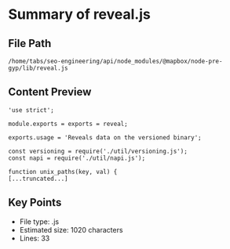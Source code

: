 # Summary of reveal.js
  
## File Path
`/home/tabs/seo-engineering/api/node_modules/@mapbox/node-pre-gyp/lib/reveal.js`

## Content Preview
```
'use strict';

module.exports = exports = reveal;

exports.usage = 'Reveals data on the versioned binary';

const versioning = require('./util/versioning.js');
const napi = require('./util/napi.js');

function unix_paths(key, val) {
[...truncated...]
```

## Key Points
- File type: .js
- Estimated size: 1020 characters
- Lines: 33
